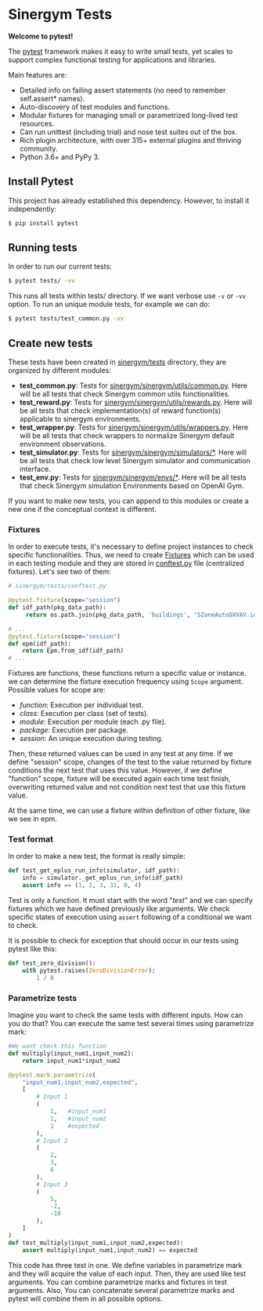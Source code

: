 # Sinergym Tests

**Welcome to pytest!**

The [pytest](https://docs.pytest.org/en/6.2.x/) framework makes it easy to write small tests, yet scales to support complex functional testing for applications and libraries.

Main features are:

- Detailed info on failing assert statements (no need to remember self.assert* names).
- Auto-discovery of test modules and functions.
- Modular fixtures for managing small or parametrized long-lived test resources.
- Can run unittest (including trial) and nose test suites out of the box.
- Rich plugin architecture, with over 315+ external plugins and thriving community.
- Python 3.6+ and PyPy 3.


## Install Pytest

This project has already established this dependency. However, to install it independently:

```sh
$ pip install pytest
```

## Running tests

In order to run our current tests:

```sh
$ pytest tests/ -vv
```

This runs all tests within tests/ directory. If we want verbose use `-v` or `-vv` option. To run an unique module tests, for example we can do: 

```sh
$ pytest tests/test_common.py -vv
```

## Create new tests

These tests have been created in [sinergym/tests](https://github.com/ugr-sail/sinergym/tree/main/tests) directory, they are organized by different modules:

- **test_common.py**: Tests for [sinergym/sinergym/utils/common.py](https://github.com/ugr-sail/sinergym/blob/main/sinergym/utils/common.py). Here will be all tests that check Sinergym common utils functionalities. 
- **test_reward.py**: Tests for [sinergym/sinergym/utils/rewards.py](https://github.com/ugr-sail/sinergym/blob/main/sinergym/utils/rewards.py). Here will be all tests that check implementation(s) of reward function(s) applicable to sinergym environments. 
- **test_wrapper.py**: Tests for [sinergym/sinergym/utils/wrappers.py](https://github.com/ugr-sail/sinergym/blob/main/sinergym/utils/wrappers.py). Here will be all tests that check wrappers to normalize Sinergym default environment observations.
- **test_simulator.py**: Tests for [sinergym/sinergym/simulators/\*](https://github.com/ugr-sail/sinergym/tree/main/sinergym/simulators). Here will be all tests that check low level Sinergym simulator and communication interface.
- **test_env.py**: Tests for [sinergym/sinergym/envs/\*](https://github.com/ugr-sail/sinergym/tree/main/sinergym/envs). Here will be all tests that check Sinergym simulation Environments based on OpenAI Gym.

If you want to make new tests, you can append to this modules or create a new one if the conceptual context is different.

### Fixtures

In order to execute tests, it's necessary to define project instances to check specific functionalities. Thus, we need to create [Fixtures](https://docs.pytest.org/en/6.2.x/fixture.html) which can be used in each testing module and they are stored in [conftest.py](https://github.com/ugr-sail/sinergym/blob/main/tests/conftest.py) file (centralized fixtures). Let's see two of them:

```python
# sinergym/tests/conftest.py

@pytest.fixture(scope="session")
def idf_path(pkg_data_path):
     return os.path.join(pkg_data_path, 'buildings', "5ZoneAutoDXVAV.idf")

# ...
@pytest.fixture(scope="session")
def epm(idf_path):
    return Epm.from_idf(idf_path)
# ...
```

Fixtures are functions, these functions return a specific value or instance. we can determine the fixture execution frequency using `Scope` argument. Possible values for scope are:

- *function*: Execution per individual test.
- *class*: Execution per class (set of tests).
- *module*: Execution per module (each .py file).
- *package*: Execution per package.
- *session*: An unique execution during testing. 

Then, these returned values can be used in any test at any time. If we define "session" scope, changes of the test to the value returned by fixture conditions the next test that uses this value. However, if we define "function" scope, fixture will be executed again each time test finish, overwriting returned value and not condition next test that use this fixture value.

At the same time, we can use a fixture within definition of other fixture, like we see in epm.

### Test format

In order to make a new test, the format is really simple:

```python
def test_get_eplus_run_info(simulator, idf_path):
    info = simulator._get_eplus_run_info(idf_path)
    assert info == (1, 1, 3, 31, 0, 4)
```

Test is only a function. It must start with the word "*test*" and we can specify fixtures which we have defined previously like arguments. We check specific states of execution using `assert` following of a conditional we want to check.

It is possible to check for exception that should occur in our tests using pytest like this:

```python
def test_zero_division():
    with pytest.raises(ZeroDivisionError):
        1 / 0
```

### Parametrize tests

Imagine you want to check the same tests with different inputs. How can you do that? You can execute the same test several times using parametrize mark:

```python
#We want check this function
def multiply(input_num1,input_num2):
    return input_num1*input_num2

@pytest.mark.parametrize(
    "input_num1,input_num2,expected",
    [
        # Input 1
        (
            1,   #input_num1
            1,   #input_num2
            1    #expected
        ),
        # Input 2
        (
            2, 
            3,
            6
        ),
        # Input 3
        (
            5,
            -2,
            -10
        ),
    ]
)
def test_multiply(input_num1,input_num2,expected):
    assert multiply(input_num1,input_num2) == expected
```

This code has three test in one. We define variables in parametrize mark and they will acquire the value of each input. Then, they are used like test arguments. You can combine parametrize marks and fixtures in test arguments. Also, You can concatenate several parametrize marks and pytest will combine them in all possible options.